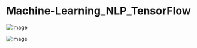 # Machine-Learning_NLP_TensorFlow
![image](https://github.com/user-attachments/assets/22ddbeb1-c38e-4849-8c6b-13cf59383617)

![image](https://github.com/user-attachments/assets/70ad4cf6-72fe-476b-ba5b-fc813b208597)
